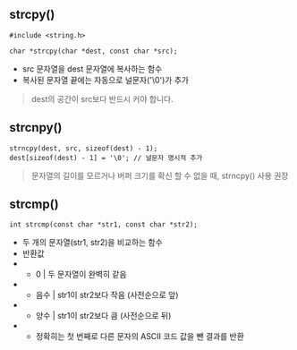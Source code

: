 ## strcpy()
```
#include <string.h>

char *strcpy(char *dest, const char *src);
```
- src 문자열을 dest 문자열에 복사하는 함수
- 복사된 문자열 끝에는 자동으로 널문자('\0')가 추가

> dest의 공간이 src보다 반드시 커야 합니다.

## strcnpy()
```
strncpy(dest, src, sizeof(dest) - 1);
dest[sizeof(dest) - 1] = '\0'; // 널문자 명시적 추가
```
> 문자열의 길이를 모르거나 버퍼 크기를 확신 할 수 없을 때, strncpy() 사용 권장

## strcmp()
```
int strcmp(const char *str1, const char *str2);
```
- 두 개의 문자열(str1, str2)을 비교하는 함수
- 반환값
- - 0	| 두 문자열이 완벽히 같음
- - 음수 | str1이 str2보다 작음 (사전순으로 앞)
- - 양수 | str1이 str2보다 큼 (사전순으로 뒤)
- - 정확히는 첫 번째로 다른 문자의 ASCII 코드 값을 뺀 결과를 반환
